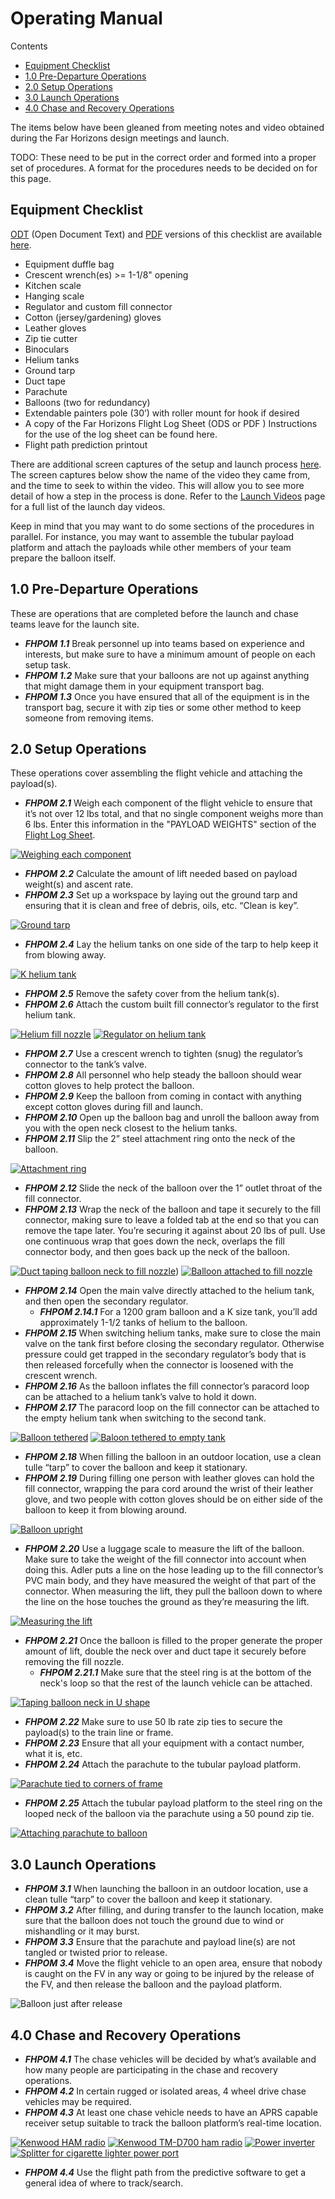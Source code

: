 # Operating Manual

Contents
* [Equipment Checklist](#equipment-checklist)
* [1.0 Pre-Departure Operations](#10-pre-departure-operations)
* [2.0 Setup Operations](#20-setup-operations)
* [3.0 Launch Operations](#30-launch-operations)
* [4.0 Chase and Recovery Operations](#40-chase-and-recovery-operations)

The items below have been gleaned from meeting notes and video obtained during the Far Horizons design meetings and launch.

TODO: These need to be put in the correct order and formed into a proper set of procedures. A format for the procedures needs to be decided on for this page.

## Equipment Checklist

[ODT](https://github.com/jmwright/far-horizons-project/blob/main/Documents/Operations_Documents/Equipment_Checklist.odt) (Open Document Text) and [PDF](https://github.com/jmwright/far-horizons-project/blob/main/Documents/Operations_Documents/Equipment_Checklist.pdf) versions of this checklist are available [here](https://github.com/jmwright/far-horizons-project/tree/main/Documents/Operations_Documents).

* Equipment duffle bag
* Crescent wrench(es) >= 1-1/8" opening
* Kitchen scale
* Hanging scale
* Regulator and custom fill connector
* Cotton (jersey/gardening) gloves
* Leather gloves
* Zip tie cutter
* Binoculars
* Helium tanks
* Ground tarp
* Duct tape
* Parachute
* Balloons (two for redundancy)
* Extendable painters pole (30’) with roller mount for hook if desired
* A copy of the Far Horizons Flight Log Sheet (ODS or PDF ) Instructions for the use of the log sheet can be found here.
* Flight path prediction printout

There are additional screen captures of the setup and launch process [here](https://github.com/jmwright/far-horizons-project/tree/main/Documents/Images/Still_Frames). The screen captures below show the name of the video they came from, and the time to seek to within the video. This will allow you to see more detail of how a step in the process is done. Refer to the [Launch Videos](launch_videos.md) page for a full list of the launch day videos.

Keep in mind that you may want to do some sections of the procedures in parallel. For instance, you may want to assemble the tubular payload platform and attach the payloads while other members of your team prepare the balloon itself.

## 1.0 Pre-Departure Operations

These are operations that are completed before the launch and chase teams leave for the launch site.

* ***FHPOM 1.1*** Break personnel up into teams based on experience and interests, but make sure to have a minimum amount of people on each setup task.
* ***FHPOM 1.2*** Make sure that your balloons are not up against anything that might damage them in your equipment transport bag.
* ***FHPOM 1.3*** Once you have ensured that all of the equipment is in the transport bag, secure it with zip ties or some other method to keep someone from removing items.

## 2.0 Setup Operations

These operations cover assembling the flight vehicle and attaching the payload(s).

* ***FHPOM 2.1*** Weigh each component of the flight vehicle to ensure that it’s not over 12 lbs total, and that no single component weighs more than 6 lbs. Enter this information in the "PAYLOAD WEIGHTS" section of the [Flight Log Sheet](https://github.com/jmwright/far-horizons-project/tree/main/Documents/Operations_Documents).

[![Weighing each component](https://github.com/jmwright/far-horizons-project/raw/main/Documents/Images/Still_Frames/4-weighing%20the%20frame%20two-%20FH%20Prelaunch%20Setup%20Assembly%20Part%202%20SMALL.jpg)](https://github.com/jmwright/far-horizons-project/raw/main/Documents/Images/Still_Frames/4-weighing%20the%20frame%20two-%20FH%20Prelaunch%20Setup%20Assembly%20Part%202.jpg)
* ***FHPOM 2.2*** Calculate the amount of lift needed based on payload weight(s) and ascent rate.
* ***FHPOM 2.3*** Set up a workspace by laying out the ground tarp and ensuring that it is clean and free of debris, oils, etc. “Clean is key”.

[![Ground tarp](https://github.com/jmwright/far-horizons-project/raw/main/Documents/Images/Still_Frames/Far%20Horizons%20HAB%20-%20Prelaunch%20Setup%20and%20Assembly%20Part%201%20-%20ground%20tarp%20SMALL.jpg)](https://github.com/jmwright/far-horizons-project/raw/main/Documents/Images/Still_Frames/Far%20Horizons%20HAB%20-%20Prelaunch%20Setup%20and%20Assembly%20Part%201%20-%20ground%20tarp.jpg)
* ***FHPOM 2.4*** Lay the helium tanks on one side of the tarp to help keep it from blowing away.

[![K helium tank](https://github.com/jmwright/far-horizons-project/raw/main/Documents/Images/Still_Frames/Far%20Horizons%20HAB%20-%20Prelaunch%20Setup%20and%20Assembly%20Part%201%20-%20K%20helium%20tank%20SMALL.jpg)](https://github.com/jmwright/far-horizons-project/raw/main/Documents/Images/Still_Frames/Far%20Horizons%20HAB%20-%20Prelaunch%20Setup%20and%20Assembly%20Part%201%20-%20K%20helium%20tank.jpg)
* ***FHPOM 2.5*** Remove the safety cover from the helium tank(s).
* ***FHPOM 2.6*** Attach the custom built fill connector’s regulator to the first helium tank.

[![Helium fill nozzle](https://github.com/jmwright/far-horizons-project/raw/main/Documents/Images/Still_Frames/Far%20Horizons%20HAB%20-%20Prelaunch%20Setup%20and%20Assembly%20Part%201%20-%20fill%20nozzle%20SMALL.jpg)](https://github.com/jmwright/far-horizons-project/raw/main/Documents/Images/Still_Frames/Far%20Horizons%20HAB%20-%20Prelaunch%20Setup%20and%20Assembly%20Part%201%20-%20fill%20nozzle.jpg)
[![Regulator on helium tank](https://github.com/jmwright/far-horizons-project/raw/main/Documents/Images/Still_Frames/Far%20Horizons%20HAB%20-%20Prelaunch%20Setup%20and%20Assembly%20Part%201%20-%20regulator%20on%20helium%20tank%20SMALL.jpg)](https://github.com/jmwright/far-horizons-project/raw/main/Documents/Images/Still_Frames/Far%20Horizons%20HAB%20-%20Prelaunch%20Setup%20and%20Assembly%20Part%201%20-%20regulator%20on%20helium%20tank.jpg)

* ***FHPOM 2.7*** Use a crescent wrench to tighten (snug) the regulator’s connector to the tank’s valve.
* ***FHPOM 2.8*** All personnel who help steady the balloon should wear cotton gloves to help protect the balloon.
* ***FHPOM 2.9*** Keep the balloon from coming in contact with anything except cotton gloves during fill and launch.
* ***FHPOM 2.10*** Open up the balloon bag and unroll the balloon away from you with the open neck closest to the helium tanks.
* ***FHPOM 2.11*** Slip the 2” steel attachment ring onto the neck of the balloon.

[![Attachment ring](https://github.com/jmwright/far-horizons-project/raw/main/Documents/Images/Still_Frames/10-ring-%20FH%20Prelaunch%2C%20Setup%2C%20Assembly%20Part%203%20SMALL.jpg)](https://github.com/jmwright/far-horizons-project/raw/main/Documents/Images/Still_Frames/10-ring-%20FH%20Prelaunch%2C%20Setup%2C%20Assembly%20Part%203.jpg)

* ***FHPOM 2.12*** Slide the neck of the balloon over the 1” outlet throat of the fill connector.
* ***FHPOM 2.13*** Wrap the neck of the balloon and tape it securely to the fill connector, making sure to leave a folded tab at the end so that you can remove the tape later. You’re securing it against about 20 lbs of pull. Use one continuous wrap that goes down the neck, overlaps the fill connector body, and then goes back up the neck of the balloon.

[![Duct taping balloon neck to fill nozzle](https://github.com/jmwright/far-horizons-project/raw/main/Documents/Images/Still_Frames/Far%20Horizons%20HAB%20-%20Prelaunch%20Setup%20and%20Assembly%20Part%201%20-%20duct%20taping%20balloon%20neck%20to%20fill%20nozzle%20SMALL.jpg)](https://github.com/jmwright/far-horizons-project/raw/main/Documents/Images/Still_Frames/Far%20Horizons%20HAB%20-%20Prelaunch%20Setup%20and%20Assembly%20Part%201%20-%20duct%20taping%20balloon%20neck%20to%20fill%20nozzle.jpg))
[![Balloon attached to fill nozzle](https://github.com/jmwright/far-horizons-project/raw/main/Documents/Images/Still_Frames/Far%20Horizons%20HAB%20-%20Prelaunch%20Setup%20and%20Assembly%20Part%201%20-%20balloon%20attached%20to%20fill%20nozzle%20SMALL.jpg)](https://github.com/jmwright/far-horizons-project/raw/main/Documents/Images/Still_Frames/Far%20Horizons%20HAB%20-%20Prelaunch%20Setup%20and%20Assembly%20Part%201%20-%20balloon%20attached%20to%20fill%20nozzle.jpg)

* ***FHPOM 2.14*** Open the main valve directly attached to the helium tank, and then open the secondary regulator.
    * ***FHPOM 2.14.1*** For a 1200 gram balloon and a K size tank, you’ll add approximately 1-1/2 tanks of helium to the balloon.
* ***FHPOM 2.15*** When switching helium tanks, make sure to close the main valve on the tank first before closing the secondary regulator. Otherwise pressure could get trapped in the secondary regulator’s body that is then released forcefully when the connector is loosened with the crescent wrench.
* ***FHPOM 2.16*** As the balloon inflates the fill connector’s paracord loop can be attached to a helium tank’s valve to hold it down.
* ***FHPOM 2.17*** The paracord loop on the fill connector can be attached to the empty helium tank when switching to the second tank.

[![Balloon tethered](https://github.com/jmwright/far-horizons-project/raw/main/Documents/Images/Still_Frames/Far%20Horizons%20HAB%20-%20Prelaunch%20Setup%20and%20Assembly%20Part%201%20-%20balloon%20tethered%20SMALL.jpg)](https://github.com/jmwright/far-horizons-project/raw/main/Documents/Images/Still_Frames/Far%20Horizons%20HAB%20-%20Prelaunch%20Setup%20and%20Assembly%20Part%201%20-%20balloon%20tethered.jpg)
[![Baloon tethered to empty tank](https://github.com/jmwright/far-horizons-project/raw/main/Documents/Images/Still_Frames/Far%20Horizons%20HAB%20-%20Prelaunch%20Setup%20and%20Assembly%20Part%201%20-%20balloon%20tethered%20to%20empty%20tank%20SMALL.jpg)](https://github.com/jmwright/far-horizons-project/raw/main/Documents/Images/Still_Frames/Far%20Horizons%20HAB%20-%20Prelaunch%20Setup%20and%20Assembly%20Part%201%20-%20balloon%20tethered%20to%20empty%20tank.jpg)

* ***FHPOM 2.18*** When filling the balloon in an outdoor location, use a clean tulle “tarp” to cover the balloon and keep it stationary.
* ***FHPOM 2.19*** During filling one person with leather gloves can hold the fill connector, wrapping the para cord around the wrist of their leather glove, and two people with cotton gloves should be on either side of the balloon to keep it from blowing around.

[![Balloon upright](https://github.com/jmwright/far-horizons-project/raw/main/Documents/Images/Still_Frames/Far%20Horizons%20HAB%20-%20Prelaunch%20Setup%20and%20Assembly%20Part%201%20-%20balloon%20upright%20SMALL.jpg)](https://github.com/jmwright/far-horizons-project/raw/main/Documents/Images/Still_Frames/Far%20Horizons%20HAB%20-%20Prelaunch%20Setup%20and%20Assembly%20Part%201%20-%20balloon%20upright.jpg)

* ***FHPOM 2.20*** Use a luggage scale to measure the lift of the balloon. Make sure to take the weight of the fill connector into account when doing this. Adler puts a line on the hose leading up to the fill connector’s PVC main body, and they have measured the weight of that part of the connector. When measuring the lift, they pull the balloon down to where the line on the hose touches the ground as they’re measuring the lift.

[![Measuring the lift](https://github.com/jmwright/far-horizons-project/raw/main/Documents/Images/Still_Frames/1-attaching%20fishscale%20to%20balloon%20-%20FH%20Prelaunch%20Setup%20and%20Assembly%20Part%203%20SMALL.jpg)](https://github.com/jmwright/far-horizons-project/raw/main/Documents/Images/Still_Frames/1-attaching%20fishscale%20to%20balloon%20-%20FH%20Prelaunch%20Setup%20and%20Assembly%20Part%203.jpg)

* ***FHPOM 2.21*** Once the balloon is filled to the proper generate the proper amount of lift, double the neck over and duct tape it securely before removing the fill nozzle.
    * ***FHPOM 2.21.1*** Make sure that the steel ring is at the bottom of the neck's loop so that the rest of the launch vehicle can be attached.

[![Taping balloon neck in U shape](https://github.com/jmwright/far-horizons-project/raw/main/Documents/Images/Still_Frames/12-Taping%20balloon%20neck%20and%20fill%20nozzle%20into%20a%20U%20shape-%20FH%20Prelaunch%20Setup%20and%20Assembly%20Part%203%20SMALL.jpg)](https://github.com/jmwright/far-horizons-project/raw/main/Documents/Images/Still_Frames/12-Taping%20balloon%20neck%20and%20fill%20nozzle%20into%20a%20U%20shape-%20FH%20Prelaunch%20Setup%20and%20Assembly%20Part%203.jpg)

* ***FHPOM 2.22*** Make sure to use 50 lb rate zip ties to secure the payload(s) to the train line or frame.
* ***FHPOM 2.23*** Ensure that all your equipment with a contact number, what it is, etc.
* ***FHPOM 2.24*** Attach the parachute to the tubular payload platform.

[![Parachute tied to corners of frame](https://github.com/jmwright/far-horizons-project/raw/main/Documents/Images/Still_Frames/14-Parachute%20tied%20to%20corners%20of%20frame%20-%20FH%20Prelaunch%20Setup%20and%20Assembly%20Part%203%20SMALL.jpg)](https://github.com/jmwright/far-horizons-project/raw/main/Documents/Images/Still_Frames/14-Parachute%20tied%20to%20corners%20of%20frame%20-%20FH%20Prelaunch%20Setup%20and%20Assembly%20Part%203.jpg)

* ***FHPOM 2.25*** Attach the tubular payload platform to the steel ring on the looped neck of the balloon via the parachute using a 50 pound zip tie.

[![Attaching parachute to balloon](https://github.com/jmwright/far-horizons-project/raw/main/Documents/Images/Still_Frames/15-attaching%20parachute%20to%20balloon%2050%20lb%20test%20zip%20tie%20-%20FH%20Prelaunch%20Setup%20and%20Assembly%20Part%203%20SMALL.jpg)](https://github.com/jmwright/far-horizons-project/raw/main/Documents/Images/Still_Frames/15-attaching%20parachute%20to%20balloon%2050%20lb%20test%20zip%20tie%20-%20FH%20Prelaunch%20Setup%20and%20Assembly%20Part%203.jpg)

## 3.0 Launch Operations

* ***FHPOM 3.1*** When launching the balloon in an outdoor location, use a clean tulle “tarp” to cover the balloon and keep it stationary.
* ***FHPOM 3.2*** After filling, and during transfer to the launch location, make sure that the balloon does not touch the ground due to wind or mishandling or it may burst.
* ***FHPOM 3.3*** Ensure that the parachute and payload line(s) are not tangled or twisted prior to release.
* ***FHPOM 3.4*** Move the flight vehicle to an open area, ensure that nobody is caught on the FV in any way or going to be injured by the release of the FV, and then release the balloon and the payload platform.

![Balloon just after release](https://github.com/jmwright/far-horizons-project/raw/main/Documents/Images/Still_Frames/Far_Horizons_HAB_Launch_Release_June_2012_SMALL.jpg)

## 4.0 Chase and Recovery Operations

* ***FHPOM 4.1*** The chase vehicles will be decided by what’s available and how many people are participating in the chase and recovery operations.
* ***FHPOM 4.2*** In certain rugged or isolated areas, 4 wheel drive chase vehicles may be required.
* ***FHPOM 4.3*** At least one chase vehicle needs to have an APRS capable receiver setup suitable to track the balloon platform’s real-time location.

[![Kenwood HAM radio](https://github.com/jmwright/far-horizons-project/raw/main/Documents/Images/Still_Frames/Far%20Horizons%20HAB%20-%20Tracking%20Equipment%20Initial%20Setup%20Part%202%20-%20Kenwood%20HAM%20radio%20SMALL.jpg)](https://github.com/jmwright/far-horizons-project/raw/main/Documents/Images/Still_Frames/Far%20Horizons%20HAB%20-%20Tracking%20Equipment%20Initial%20Setup%20Part%202%20-%20Kenwood%20HAM%20radio.jpg)
[![Kenwood TM-D700 ham radio](https://github.com/jmwright/far-horizons-project/raw/main/Documents/Images/Still_Frames/Far%20Horizons%20HAB%20-%20Tracking%20Equipment%20Initial%20Setup%20Part%202%20-%20Kenwood%20TM-D700%20HAM%20radio%20SMALL.jpg)](https://github.com/jmwright/far-horizons-project/raw/main/Documents/Images/Still_Frames/Far%20Horizons%20HAB%20-%20Tracking%20Equipment%20Initial%20Setup%20Part%202%20-%20Kenwood%20TM-D700%20HAM%20radio.jpg)
[![Power inverter](https://github.com/jmwright/far-horizons-project/raw/main/Documents/Images/Still_Frames/Far%20Horizons%20HAB%20-%20Tracking%20Equipment%20Initial%20Setup%20Part%202%20-%20Power%20Inverter%20SMALL.jpg)](https://github.com/jmwright/far-horizons-project/raw/main/Documents/Images/Still_Frames/Far%20Horizons%20HAB%20-%20Tracking%20Equipment%20Initial%20Setup%20Part%202%20-%20Power%20Inverter.jpg)
[![Splitter for cigarette lighter power port](https://github.com/jmwright/far-horizons-project/raw/main/Documents/Images/Still_Frames/Far%20Horizons%20HAB%20-%20Tracking%20Equipment%20Initial%20Setup%20Part%202%20-%20Y%20splitter%20for%20cig%20lighter%20SMALL.jpg)](https://github.com/jmwright/far-horizons-project/raw/main/Documents/Images/Still_Frames/Far%20Horizons%20HAB%20-%20Tracking%20Equipment%20Initial%20Setup%20Part%202%20-%20Y%20splitter%20for%20cig%20lighter.jpg)

* ***FHPOM 4.4*** Use the flight path from the predictive software to get a general idea of where to track/search.
